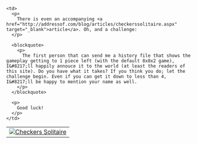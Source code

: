 <table>
  <tr>
    <td>
      <a href="http://addressof.com/blog/archive/2005/04/07/1677.aspx" target="_blank"><img alt="Checkers Solitaire" src="http://www.addressof.com/articles/checkerssolitaire_v0.1.jpg" border="0" /></a>
    </td>
    
    <td>
      <p>
        There is even an accompanying <a href="http://addressof.com/blog/articles/checkerssolitaire.aspx" target="_blank">article</a>. Oh, and a challenge:
      </p>
      
      <blockquote>
        <p>
          The first person that can send me a history file that shows the gameplay getting to 1 piece left (with the default 8x8x2 game), I&#8217;ll happily annouce it to the world (at least the readers of this site). Do you have what it takes? If you think you do; let the challenge begin. Even if you can get it down to less than 4, I&#8217;ll be happy to mention your name as well.
        </p>
      </blockquote>
      
      <p>
        Good luck!
      </p>
    </td>
  </tr>
</table>